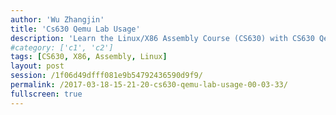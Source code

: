 ```yaml
---
author: 'Wu Zhangjin'
title: 'Cs630 Qemu Lab Usage'
description: 'Learn the Linux/X86 Assembly Course (CS630) with CS630 Qemu Lab'
#category: ['c1', 'c2']
tags: [CS630, X86, Assembly, Linux]
layout: post
session: /1f06d49dfff081e9b54792436590d9f9/
permalink: /2017-03-18-15-21-20-cs630-qemu-lab-usage-00-03-33/
fullscreen: true
---
```


